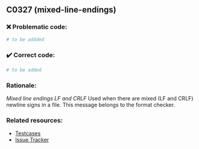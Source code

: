 ## C0327 (mixed-line-endings)

### :x: Problematic code:

```python
# to be addded
```

### :heavy_check_mark: Correct code:

```python
# to be added
```

### Rationale:

 *Mixed line endings LF and CRLF*
  Used when there are mixed (LF and CRLF) newline signs in a file. This message
  belongs to the format checker.



### Related resources:

- [Testcases](#)
- [Issue Tracker](https://github.com/PyCQA/pylint/issues?q=is%3Aissue+%22mixed-line-endings%22+OR+%22C0327%22)
